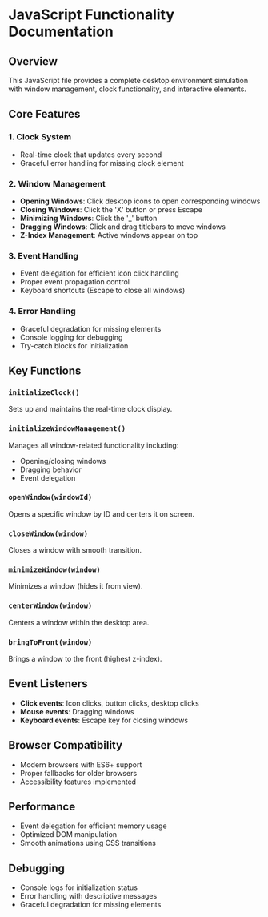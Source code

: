 # JavaScript Functionality Documentation

## Overview
This JavaScript file provides a complete desktop environment simulation with window management, clock functionality, and interactive elements.

## Core Features

### 1. Clock System
- Real-time clock that updates every second
- Graceful error handling for missing clock element

### 2. Window Management
- **Opening Windows**: Click desktop icons to open corresponding windows
- **Closing Windows**: Click the 'X' button or press Escape
- **Minimizing Windows**: Click the '_' button
- **Dragging Windows**: Click and drag titlebars to move windows
- **Z-Index Management**: Active windows appear on top

### 3. Event Handling
- Event delegation for efficient icon click handling
- Proper event propagation control
- Keyboard shortcuts (Escape to close all windows)

### 4. Error Handling
- Graceful degradation for missing elements
- Console logging for debugging
- Try-catch blocks for initialization

## Key Functions

### `initializeClock()`
Sets up and maintains the real-time clock display.

### `initializeWindowManagement()`
Manages all window-related functionality including:
- Opening/closing windows
- Dragging behavior
- Event delegation

### `openWindow(windowId)`
Opens a specific window by ID and centers it on screen.

### `closeWindow(window)`
Closes a window with smooth transition.

### `minimizeWindow(window)`
Minimizes a window (hides it from view).

### `centerWindow(window)`
Centers a window within the desktop area.

### `bringToFront(window)`
Brings a window to the front (highest z-index).

## Event Listeners
- **Click events**: Icon clicks, button clicks, desktop clicks
- **Mouse events**: Dragging windows
- **Keyboard events**: Escape key for closing windows

## Browser Compatibility
- Modern browsers with ES6+ support
- Proper fallbacks for older browsers
- Accessibility features implemented

## Performance
- Event delegation for efficient memory usage
- Optimized DOM manipulation
- Smooth animations using CSS transitions

## Debugging
- Console logs for initialization status
- Error handling with descriptive messages
- Graceful degradation for missing elements
